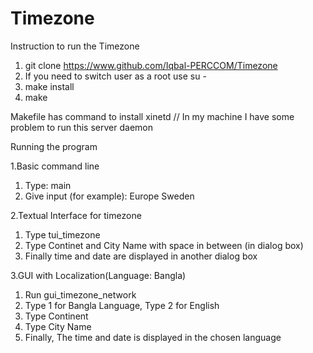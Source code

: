 Timezone
========
Instruction to run the Timezone 

1. git clone https://www.github.com/Iqbal-PERCCOM/Timezone
2. If you need to switch user as a root use su -
3. make install
4. make

Makefile has command to install xinetd // In my machine I have some problem to run this server daemon 

Running the program

1.Basic command line

1. Type: main
2. Give input (for example): Europe Sweden

2.Textual Interface for timezone 

1. Type tui_timezone
2. Type Continet and City Name with space in between (in dialog box)
3. Finally time and date are displayed in another dialog box

3.GUI with Localization(Language: Bangla)

1. Run gui_timezone_network
2. Type 1 for Bangla Language, Type 2 for English 
3. Type Continent 
4. Type City Name
5. Finally, The time and date is displayed in the chosen language


